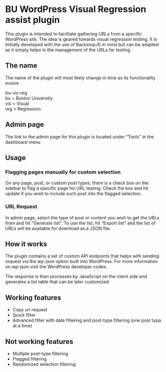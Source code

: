 # BU WordPress Visual Regression assist plugin

This plugin is intended to facilitate gathering URLs from a specific WordPress site. The idea is geared towards visual regression testing. It is Initially developed with the use of BackstopJS in mind but can be adapted as it simply helps in the management of the URLs for testing.

## The name
 The name of the plugin will most likely change in time as its functionality evolve  

bu-vis-reg  
bu = Boston University  
vis = Visual  
reg = Regression  

## Admin page
The link to the admin page for this plugin is located under “Tools” in the dashboard menu

## Usage
### Flagging pages manually for custom selection
On any page, post, or custom post types, there is a check box on the sidebar to flag a specific page for URL testing. Check the box and hit update if you wish to include such post into the flagged selection.

### URL Request
In admin page, select the type of post or content you wish to get the URLs from and hit “Generate list”.
To use the list, hit “Export list” and the list of URLs will be available for download as a JSON file.

## How it works
The plugin contains a set of custom API endpoints that helps with sending request via the wp-json option built into WordPress. For more information on wp-json visit the WordPress developer codex.  

The response is than processes by JavaScript on the client side and generates a list table that can be later customized.

## Working features
- Copy url request
- Quick filter
- Advanced filter with date filtering and post-type filtering (one post typa at a time)

## Not working features
- Multiple post-type filtering
- Flagged filtering
- Randomized selection filtering